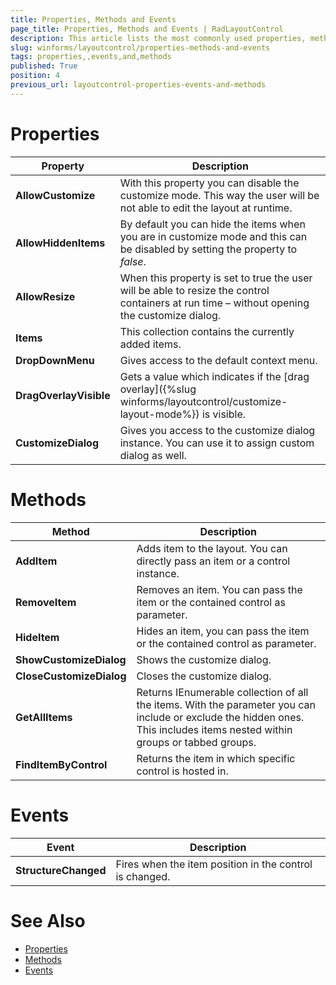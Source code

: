 ```yaml
---
title: Properties, Methods and Events
page_title: Properties, Methods and Events | RadLayoutControl
description: This article lists the most commonly used properties, methods and events of RadLayoutControl.
slug: winforms/layoutcontrol/properties-methods-and-events
tags: properties,,events,and,methods
published: True
position: 4
previous_url: layoutcontrol-properties-events-and-methods
---
```


# Properties

|Property|Description|
|------|------|
|__AllowCustomize__| With this property you can disable the customize mode. This way the user will be not able to edit the layout at runtime.|
|__AllowHiddenItems__|By default you can hide the items when you are in customize mode and this can be disabled by setting the property to *false*.|
|__AllowResize__|When this property is set to true the user will be able to resize the control containers at run time – without opening the customize dialog.|
|__Items__|This collection contains the currently added items.|
|__DropDownMenu__|Gives access to the default context menu.|
|__DragOverlayVisible__|Gets a value which indicates if the [drag overlay]({%slug winforms/layoutcontrol/customize-layout-mode%}) is visible.|
|__CustomizeDialog__|Gives you access to the customize dialog instance. You can use it to assign custom dialog as well.|

# Methods

|Method|Description|
|------|------|
|__AddItem__|Adds item to the layout. You can directly pass an item or a control instance.|
|__RemoveItem__ |Removes an item. You can pass the item or the contained control as parameter.|
|__HideItem__|Hides an item, you can pass the item or the contained control as parameter.|
|__ShowCustomizeDialog__|Shows the customize dialog.|
|__CloseCustomizeDialog__|Closes the customize dialog.|
|__GetAllItems__|Returns IEnumerable collection of all the items. With the parameter you can include or exclude the hidden ones. This includes items nested within groups or tabbed groups.|
|__FindItemByControl__|Returns the item in which specific control is hosted in.|

# Events

|Event|Description|
|------|------|
|__StructureChanged__|Fires when the item position in the control is changed.|

# See Also

* [Properties](http://docs.telerik.com/devtools/winforms/api/html/properties_t_telerik_wincontrols_ui_radlayoutcontrol.htm)
* [Methods](http://docs.telerik.com/devtools/winforms/api/html/methods_t_telerik_wincontrols_ui_radlayoutcontrol.htm)
* [Events](http://docs.telerik.com/devtools/winforms/api/html/events_t_telerik_wincontrols_ui_radlayoutcontrol.htm)

